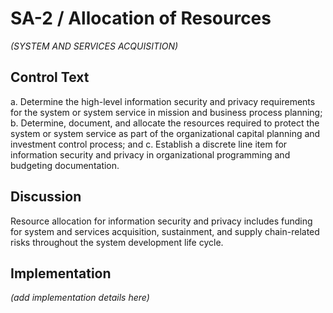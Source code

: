 # SA-2 / Allocation of Resources

_(SYSTEM AND SERVICES ACQUISITION)_

## Control Text


a. Determine the high-level information security and privacy requirements for the system or system service in mission and business process planning;
b. Determine, document, and allocate the resources required to protect the system or system service as part of the organizational capital planning and investment control process; and
c. Establish a discrete line item for information security and privacy in organizational programming and budgeting documentation.

## Discussion

Resource allocation for information security and privacy includes funding for system and services acquisition, sustainment, and supply chain-related risks throughout the system development life cycle.

## Implementation

_(add implementation details here)_